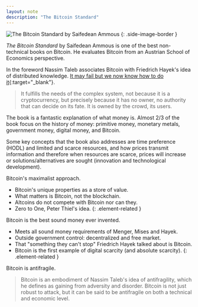 ```yaml
---
layout: note
description: "The Bitcoin Standard"
---
```


![The Bitcoin Standard by Saifedean Ammous][1]
{: .side-image-border }

*The Bitcoin Standard* by Saifedean Ammous is one of the best non-technical
books on Bitcoin. He evaluates Bitcoin from an Austrian School of Economics
perspective.

In the foreword Nassim Taleb associates Bitcoin with Friedrich Hayek's idea of
distributed knowledge. [It may fail but we now know how to do it][2]{:target="_blank"}.

> It fulfills the needs of the complex system, not because it is a
> cryptocurrency, but precisely because it has no owner, no authority that can
> decide on its fate. It is owned by the crowd, its users.

The book is a fantastic explanation of what money is. Almost 2/3 of the book
focus on the history of money: primitive money, monetary metals, government
money, digital money, and Bitcoin.

Some key concepts that the book also addresses are time preference (HODL) and
limited and scarce resources, and how prices transmit information and therefore
when resources are scarce, prices will increase or solutions/alternatives
are sought (innovation and technological development).

Bitcoin's maximalist approach.
- Bitcoin's unique properties as a store of value.
- What matters is Bitcoin, not the blockchain.
- Altcoins do not compete with Bitcoin nor can they.
- Zero to One, Peter Thiel's idea.
{: .element-related }

Bitcoin is the best sound money ever invented.
- Meets all sound money requirements of Menger, Mises and Hayek.
- Outside government control: decentralized and free market.
- That "something they can't stop" Friedrich Hayek talked about is Bitcoin.
- Bitcoin is the first example of digital scarcity (and absolute scarcity).
{: .element-related }

Bitcoin is antifragile.
> Bitcoin is an embodiment of Nassim Taleb's idea of antifragility, which he
> defines as gaining from adversity and disorder. Bitcoin is not just robust to
> attack, but it can be said to be antifragile on both a technical and economic
> level.


[1]: /assets/images/notes/the-bitcoin-standard.png
[2]: https://medium.com/opacity/bitcoin-1537e616a074
